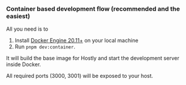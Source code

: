 ### Container based development flow (recommended and the easiest)

All you need is to 

1. Install [Docker Engine 20.11+](https://docs.docker.com/engine/install/) on your local machine
2. Run `pnpm dev:container`. 

It will build the base image for Hostly and start the development server inside Docker. 

All required ports (3000, 3001) will be exposed to your host.